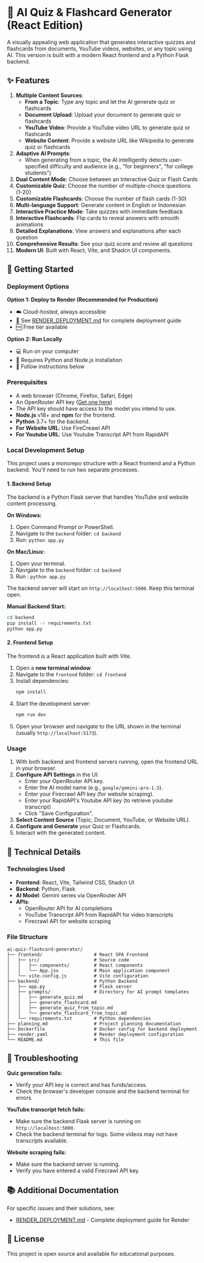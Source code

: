 # 🧠 AI Quiz & Flashcard Generator (React Edition)

A visually appealing web application that generates interactive quizzes and flashcards from documents, YouTube videos, websites, or any topic using AI. This version is built with a modern React frontend and a Python Flask backend.

## ✨ Features

1.  **Multiple Content Sources**:
    -   **From a Topic**: Type any topic and let the AI generate quiz or flashcards  
    -   **Document Upload**: Upload your document to generate quiz or flashcards
    -   **YouTube Video**: Provide a YouTube video URL to generate quiz or flashcards
    -   **Website Content**: Provide a website URL like Wikipedia  to generate quiz or flashcards
2.  **Adaptive AI Prompts**:
    -   When generating from a topic, the AI intelligently detects user-specified difficulty and audience (e.g., "for beginners", "for college students")
3.  **Dual Content Mode**: Choose between an Interactive Quiz or Flash Cards
4.  **Customizable Quiz**: Choose the number of multiple-choice questions (1-20)
4.  **Customizable Flashcards**: Choose the number of flash cards (1-30)
5.  **Multi-language Support**: Generate content in English or Indonesian
6.  **Interactive Practice Mode**: Take quizzes with immediate feedback
7.  **Interactive Flashcards**: Flip cards to reveal answers with smooth animations
8.  **Detailed Explanations**: View answers and explanations after each question
9.  **Comprehensive Results**: See your quiz score and review all questions
10. **Modern UI**: Built with React, Vite, and Shadcn UI components.

## 🚀 Getting Started

### Deployment Options

**Option 1: Deploy to Render (Recommended for Production)**
- ☁️ Cloud-hosted, always accessible
- 📖 See [RENDER_DEPLOYMENT.md](RENDER_DEPLOYMENT.md) for complete deployment guide
- 🆓 Free tier available

**Option 2: Run Locally**
- 💻 Run on your computer
- 🔧 Requires Python and Node.js installation
- 📝 Follow instructions below

### Prerequisites

- A web browser (Chrome, Firefox, Safari, Edge)
- An OpenRouter API key ([Get one here](https://openrouter.ai/))
- The API key should have access to the model you intend to use.
- **Node.js** v18+ and **npm** for the frontend.
- **Python** 3.7+ for the backend.
- **For Website URL**: Use FireCreawl API
- **For Youtube URL**: Use Youtube Transcript API from RapidAPI

### Local Development Setup

This project uses a monorepo structure with a React frontend and a Python backend. You'll need to run two separate processes.

#### 1. Backend Setup

The backend is a Python Flask server that handles YouTube and website content processing.

**On Windows:**
1.  Open Command Prompt or PowerShell.
2.  Navigate to the `backend` folder: `cd backend`
3.  Run: `python app.py`

**On Mac/Linux:**
1.  Open your terminal.
2.  Navigate to the `backend` folder: `cd backend`
3.  Run : `python app.py`

The backend server will start on `http://localhost:5000`. Keep this terminal open.

**Manual Backend Start:**
```bash
cd backend
pip install -r requirements.txt
python app.py
```

#### 2. Frontend Setup

The frontend is a React application built with Vite.

1.  Open a **new terminal window**.
2.  Navigate to the `frontend` folder: `cd frontend`
3.  Install dependencies:
    ```bash
    npm install
    ```
4.  Start the development server:
    ```bash
    npm run dev
    ```
5.  Open your browser and navigate to the URL shown in the terminal (usually `http://localhost:5173`).

### Usage

1.  With both backend and frontend servers running, open the frontend URL in your browser.
2.  **Configure API Settings** in the UI:
    -   Enter your OpenRouter API key.
    -   Enter the AI model name (e.g., `google/gemini-pro-1.5`).
    -   Enter your Firecrawl API key (for website scraping).
    -   Enter your RapidAPI's Youtube API key (to retrieve youtube transcript)
    -   Click "Save Configuration".
3.  **Select Content Source** (Topic, Document, YouTube, or Website URL).
4.  **Configure and Generate** your Quiz or Flashcards.
5.  Interact with the generated content.

## 🔧 Technical Details

### Technologies Used
- **Frontend**: React, Vite, Tailwind CSS, Shadcn UI
- **Backend**: Python, Flask
- **AI Model**: Gemini series via OpenRouter API
- **APIs**:
  - OpenRouter API for AI completions
  - YouTube Transcript API from RapidAPI for video transcripts
  - Firecrawl API for website scraping

### File Structure
```
ai-quiz-flashcard-generator/
├── frontend/                   # React SPA Frontend
│   ├── src/                    # Source code
│   │   ├── components/         # React components
│   │   └── App.jsx             # Main application component
│   └── vite.config.js          # Vite configuration
├── backend/                    # Python Backend
│   ├── app.py                  # Flask server
│   ├── prompts/                # Directory for AI prompt templates
│   │   ├── generate_quiz.md
│   │   ├── generate_flashcard.md
│   │   ├── generate_quiz_from_topic.md
│   │   └── generate_flashcard_from_topic.md
│   └── requirements.txt        # Python dependencies
├── planning.md                 # Project planning documentation
├── Dockerfile                  # Docker config for backend deployment
├── render.yaml                 # Render deployment configuration
└── README.md                   # This file
```

## 🐛 Troubleshooting

**Quiz generation fails:**
- Verify your API key is correct and has funds/access.
- Check the browser's developer console and the backend terminal for errors.

**YouTube transcript fetch fails:**
- Make sure the backend Flask server is running on `http://localhost:5000`.
- Check the backend terminal for logs. Some videos may not have transcripts available.

**Website scraping fails:**
- Make sure the backend server is running.
- Verify you have entered a valid Firecrawl API key.

## 📚 Additional Documentation

For specific issues and their solutions, see:
- [RENDER_DEPLOYMENT.md](RENDER_DEPLOYMENT.md) - Complete deployment guide for Render

## 📄 License

This project is open source and available for educational purposes.
